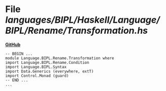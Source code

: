 # File _languages/BIPL/Haskell/Language/BIPL/Rename/Transformation.hs_
**[GitHub](https://github.com/softlang/yas/blob/master/languages/BIPL/Haskell/Language/BIPL/Rename/Transformation.hs)**
```
-- BEGIN ...
module Language.BIPL.Rename.Transformation where
import Language.BIPL.Rename.Condition
import Language.BIPL.Syntax
import Data.Generics (everywhere, extT)
import Control.Monad (guard)
-- END ...
...
```
